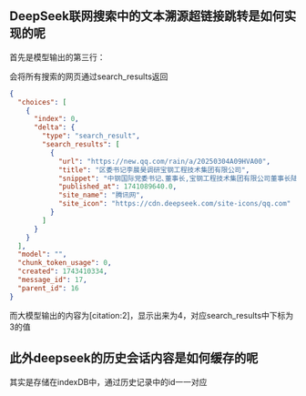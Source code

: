 ## DeepSeek联网搜索中的文本溯源超链接跳转是如何实现的呢

首先是模型输出的第三行：

会将所有搜索的网页通过search_results返回


```json
{
  "choices": [
    {
      "index": 0,
      "delta": {
        "type": "search_result",
        "search_results": [
          {
            "url": "https://new.qq.com/rain/a/20250304A09HVA00",
            "title": "区委书记李晨昊调研宝钢工程技术集团有限公司",
            "snippet": "中钢国际党委书记､董事长,宝钢工程技术集团有限公司董事长陆鹏程,中钢国际党委副书记､副董事长,宝钢工程技术集团有限公司总经理赵恕昆等领导参加｡      李晨昊指出,近年来,面对复杂多变的外部环境和多重因素挑战,宝钢工程技术集团有限公司以科技创新为驱动,推进产业数字化智能化绿色化深度融合,积极推动企业转型,不断开拓国际市场,为宝山经济社会发展作出了重要贡献｡面向未来,宝山对企业的发展充满信心｡",
            "published_at": 1741089640.0,
            "site_name": "腾讯网",
            "site_icon": "https://cdn.deepseek.com/site-icons/qq.com"
          }
        ]
      }
    }
  ],
  "model": "",
  "chunk_token_usage": 0,
  "created": 1743410334,
  "message_id": 17,
  "parent_id": 16
}
```

而大模型输出的内容为[citation:2]，显示出来为4，对应search_results中下标为3的值



## 此外deepseek的历史会话内容是如何缓存的呢

其实是存储在indexDB中，通过历史记录中的id一一对应
